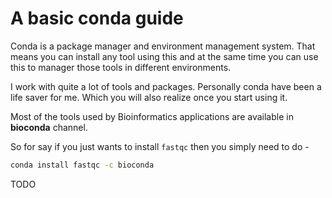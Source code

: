 # A basic conda guide

Conda is a package manager and environment management system. That means you can install any tool using this and at the same time you can use this to manager those tools in different environments.

I work with quite a lot of tools and packages. Personally conda have been a life saver for me. Which you will also realize once you start using it.

Most of the tools used by Bioinformatics applications are available in **bioconda** channel. 

So for say if you just wants to install `fastqc` then you simply need to do - 

```bash
conda install fastqc -c bioconda
```


TODO